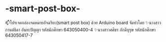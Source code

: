 # -smart-post-box-
📫โปรเจคกล่องจดหมายอัจฉริยะ(smart post box) ด้วย Arduino board                                                                                                            จัดทำโดย                                                                                                                                                        ✨นางสาวกานต์ธิดา อันทะปัญญา	รหัสนักศึกษา 643050400-4
✨นางสาวศศิธร ภักดีบุรุษ		รหัสนักศึกษา 643050417-7
